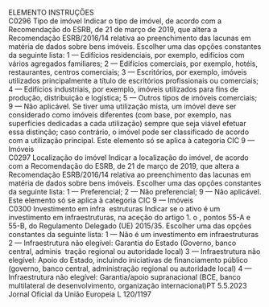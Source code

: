  
ELEMENTO  INSTRUÇÕES  
C0296  Tipo de imóvel  Indicar o tipo de imóvel, de acordo com a Recomendação do ESRB, de 21 de março de 
2019, que altera a Recomendação ESRB/2016/14 relativa ao preenchimento das lacunas 
em matéria de dados sobre bens imóveis. 
Escolher uma das opções constantes da seguinte lista: 
1 — Edifícios residenciais, por exemplo, edifícios com vários agregados familiares; 
2 — Edifícios comerciais, por exemplo, hotéis, restaurantes, centros comerciais; 
3 — Escritórios, por exemplo, imóveis utilizados principalmente a título de escritórios 
profissionais ou comerciais; 
4 — Edifícios industriais, por exemplo, imóveis utilizados para fins de produção, 
distribuição e logística; 
5 — Outros tipos de imóveis comerciais; 
9 — Não aplicável. 
Se tiver uma utilização mista, um imóvel deve ser considerado como imóveis diferentes 
(com base, por exemplo, nas superfícies dedicadas a cada utilização) sempre que seja 
viável efetuar essa distinção; caso contrário, o imóvel pode ser classificado de acordo 
com a utilização principal. 
Este elemento só se aplica à categoria CIC 9 — Imóveis  
C0297  Localização do imóvel  Indicar a localização do imóvel, de acordo com a Recomendação do ESRB, de 21 de 
março de 2019, que altera a Recomendação ESRB/2016/14 relativa ao preenchimento 
das lacunas em matéria de dados sobre bens imóveis. 
Escolher uma das opções constantes da seguinte lista: 
1 — Preferencial; 
2 — Não preferencial; 
9 — Não aplicável. 
Este elemento só se aplica à categoria CIC 9 — Imóveis  
C0300  Investimento em infra ­
estruturas  Indicar se o ativo é um investimento em infraestruturas, na aceção do artigo 1.  o , 
pontos 55-A e 55-B, do Regulamento Delegado (UE) 2015/35. 
Escolher uma das opções constantes da seguinte lista: 
1 — Não é um investimento em infraestruturas 
2 — Infraestrutura não elegível: Garantia do Estado (Governo, banco central, adminis ­
tração regional ou autoridade local) 
3 — Infraestrutura não elegível: Apoio do Estado, incluindo iniciativas de financiamento 
público (governo, banco central, administração regional ou autoridade local) 
4 — Infraestrutura não elegível: Garantia/apoio supranacional (BCE, banco multilateral 
de desenvolvimento, organização internacional)PT  5.5.2023 Jornal Oficial da União Europeia L 120/1197